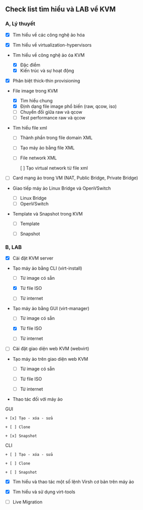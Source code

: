 ## Check list tìm hiểu và LAB về KVM

### A, Lý thuyết

- [x] Tìm hiểu về các công nghệ ảo hóa

- [x] Tìm hiểu về virtualization-hypervisors

- Tìm hiểu về công nghệ ảo óa KVM

	+ [x] Đặc điểm
	+ [x] Kiến trúc và sự hoạt động

- [x] Phân biệt thick-thin provisioning

- File image trong KVM
	+ [x] Tìm hiểu chung
	+ [x] Định dạng file image phổ biến (raw, qcow, iso)
	+ [ ] Chuyển đổi giữa raw và qcow
	+ [ ] Test performance raw và qcow
	
- Tìm hiểu file xml

	+ [ ] Thành phần trong file domain XML
	+ [ ] Tạo máy ảo bằng file XML
	+ [ ] File network XML
	
		[ ] Tạo virtual network từ file xml
		
- [ ] Card mạng ảo trong VM (NAT, Public Bridge, Private Bridge)

- Giao tiếp máy ảo Linux Bridge và OpenVSwitch

	+ [ ] Linux Bridge
	+ [ ] OpenVSwitch
	
- Template và Snapshot trong KVM

	+ [ ] Template
	+ [ ] Snapshot
	

	
### B, LAB
	
- [x] Cài đặt KVM server

- Tạo máy ảo bằng CLI (virt-install)

	+ [ ] Từ image có sẵn
	
	+ [x] Từ file ISO
	
	+ [ ] Từ internet

- Tạo máy ảo bằng GUI (virt-manager)

	+ [ ] Từ image có sẵn
	
	+ [x] Từ file ISO
	
	+ [ ] Từ internet
	
- [ ] Cài đặt giao diện web KVM (webvirt)

- Tạo máy ảo trên giao diện web KVM

	+ [ ] Từ image có sẵn
	
	+ [ ] Từ file ISO
	
	+ [ ] Từ internet

- Thao tác đối với máy ảo
	
GUI

	+ [x] Tạo - xóa - sửa
	
	+ [ ] Clone
	
	+ [x] Snapshot
		
CLI
	
	+ [ ] Tạo - xóa - sửa

	+ [ ] Clone
	
	+ [ ] Snapshot

- [x] Tìm hiểu và thao tác một số lệnh Virsh cơ bản trên máy ảo

- [x] Tìm hiểu và sử dụng virt-tools

- [ ] Live Migration









